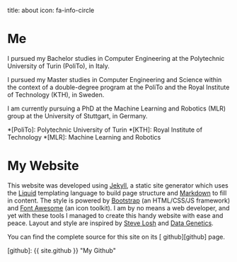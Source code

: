 title: about
icon: fa-info-circle

# Me

I pursued my Bachelor studies in Computer Engineering at the Polytechnic
University of Turin (PoliTo), in Italy.

I pursued my Master studies in Computer Engineering and Science within the
context of a double-degree program at the PoliTo and the Royal Institute of
Technology (KTH), in Sweden.

I am currently pursuing a PhD at the Machine Learning and Robotics (MLR) group
at the University of Stuttgart, in Germany.

*[PoliTo]: Polytechnic University of Turin
*[KTH]: Royal Institute of Technology
*[MLR]: Machine Learning and Robotics

# My Website

This website was developed using [Jekyll][jekyll], a static site generator
which uses the [Liquid][liquid] templating language to build page structure and
[Markdown][markdown] to fill in content.  The style is powered by
[Bootstrap][bootstrap] (an HTML/CSS/JS framework) and [Font
Awesome][fontawesome] (an icon toolkit).  I am by no means a web developer, and
yet with these tools I managed to create this handy website with ease and
peace.  Layout and style are inspired by [Steve Losh][slosh] and [Data
Genetics][datagen].

You can find the complete source for this site on its [<i class="fa
fa-github-alt fa-lg"></i> github][github] page.

[jekyll]: http:jekyllrb.com "Jekyll"
[bootstrap]: http://getbootstrap.com "Bootstrap"
[fontawesome]: http://fortawesome.github.io/Font-Awesome/ "Font Awesome"
[markdown]: http://daringfireball.net/projects/markdown/syntax "Markdown"
[liquid]: http://liquidmarkup.org "Liquid"
[slosh]: https://stevelosh.com "Steve Losh"
[datagen]: http://datagenetics.com/blog "Data Genetics"
[github]: {{ site.github }} "My Github"
